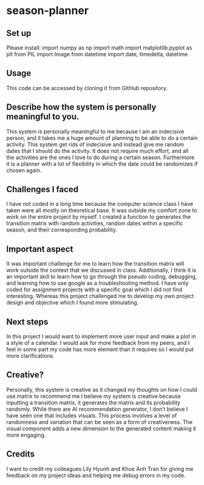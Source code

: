 # season-planner

## Set up

Please install:
import numpy as np
import math
import matplotlib.pyplot as plt
from PIL import Image
from datetime import date, timedelta, datetime

## Usage

This code can be accessed by cloning it from GitHub repository.

## Describe how the system is personally meaningful to you.
This system is personally meaningful to me because I am an indecisive person, and it takes me a huge amount of planning to be able to do a certain activity. This system get rids of indecisive and instead give me random dates that I should do the activity. It does not require much effort, and all the activities are the ones I love to do during a certain season. Furthermore it is a planner with a lot of flexibility in which the date could be randomizes if chosen again.


## Challenges I faced
I have not coded in a long time because the computer science class I have taken were all mostly on theoretical base. It was outside my comfort zone to work on the entire project by myself. I created a function to generates the transition matrix with random activities, random dates within a specific season, and their corresponding probability. 


## Important aspect
It was important challenge for me to learn how the transition matrix will work outside the context that we discussed in class. Additionally, I think it is an important skill to learn how to go through the pseudo coding, debugging, and learning how to use google as a troubleshooting method. I have only coded for assignment projects with a specific goal which I did not find interesting. Whereas this project challenged me to develop my own project design and objective which I found more stimulating. 

## Next steps
In this project I would want to implement more user input and make a plot in a style of a calendar. I would ask for more feedback from my peers, and I feel in some part my code has more element than it requires so I would put more clarifications.

## Creative?
Personally, this system is creative as it changed my thoughts on how I could use matrix to recommend me I believe my system is creative because inputting a transition matrix, it generates the matrix and its probability randomly. While there are AI recommendation generator, I don’t believe I have seen one that includes visuals. This process involves a level of randomness and variation that can be seen as a form of creativeness. The visual component adds a new dimension to the generated content making it more engaging. 

## Credits
I want to credit my colleagues Lily Hyunh and Khue Anh Tran for giving me feedback on my project ideas and helping me debug errors in my code. 
